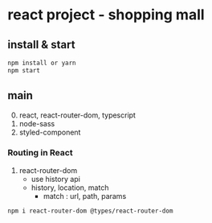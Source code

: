 # react project - shopping mall 

## install & start
```bash
npm install or yarn
npm start
```

## main
0. react, react-router-dom, typescript
1. node-sass
2. styled-component

### Routing in React
1. react-router-dom
    - use history api
    - history, location, match
        - match : url, path, params
```bash
npm i react-router-dom @types/react-router-dom
```